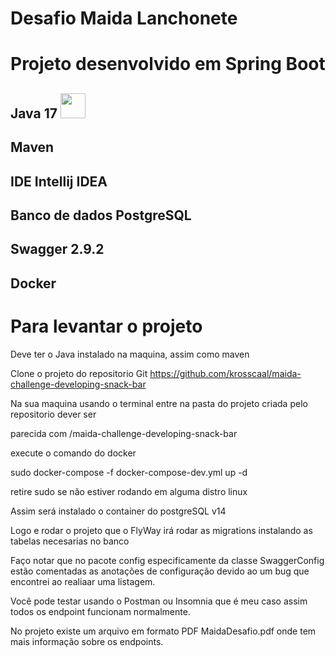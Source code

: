 # Desafio Maida Lanchonete

# Projeto desenvolvido em Spring Boot
## Java 17 <img src="https://cdn.jsdelivr.net/gh/devicons/devicon/icons/java/java-original.svg" width="40" height="40"/>
## Maven
## IDE Intellij IDEA
## Banco de dados PostgreSQL
## Swagger 2.9.2
## Docker

# Para levantar o projeto

Deve ter o Java instalado na maquina, assim como maven

Clone o projeto do repositorio Git https://github.com/krosscaal/maida-challenge-developing-snack-bar

Na sua maquina usando o terminal entre na pasta do projeto criada pelo repositorio dever ser 

parecida com /maida-challenge-developing-snack-bar

execute o comando do docker

sudo docker-compose -f docker-compose-dev.yml up -d

retire sudo se não estiver rodando em alguma distro linux

Assim será instalado o container do postgreSQL v14

Logo e rodar o projeto que o FlyWay irá rodar as migrations instalando as tabelas necesarias no banco

Faço notar que no pacote config especificamente da classe SwaggerConfig
estão comentadas as anotações de configuração devido ao um bug que encontrei ao realiaar uma listagem.

Você pode testar usando o Postman ou Insomnia que é meu caso assim todos os endpoint funcionam normalmente.

No projeto existe um arquivo em formato PDF MaidaDesafio.pdf onde tem mais informação sobre os endpoints.
